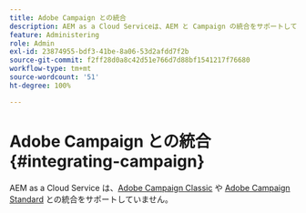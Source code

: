 ```yaml
---
title: Adobe Campaign との統合
description: AEM as a Cloud Serviceは、AEM と Campaign の統合をサポートしていません。
feature: Administering
role: Admin
exl-id: 23874955-bdf3-41be-8a06-53d2afdd7f2b
source-git-commit: f2ff28d0a8c42d51e766d7d88bf1541217f76680
workflow-type: tm+mt
source-wordcount: '51'
ht-degree: 100%

---
```



# Adobe Campaign との統合 {#integrating-campaign}

AEM as a Cloud Service は、[Adobe Campaign Classic](https://experienceleague.adobe.com/docs/experience-manager-65/administering/integration/campaignonpremise.html?lang=ja) や [Adobe Campaign Standard](https://experienceleague.adobe.com/docs/experience-manager-65/administering/integration/campaignstandard.html?lang=ja) との統合をサポートしていません。
